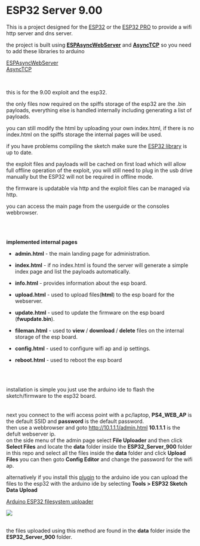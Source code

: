 # ESP32 Server 9.00

This is a project designed for the <a href=https://www.wemos.cc/en/latest/d32/d32.html>ESP32</a> or the <a href=https://www.wemos.cc/en/latest/d32/d32_pro.html>ESP32 PRO</a> to provide a wifi http server and dns server.

the project is built using <b><a href=https://github.com/me-no-dev/ESPAsyncWebServer>ESPAsyncWebServer</a></b> and <b><a href=https://github.com/me-no-dev/AsyncTCP>AsyncTCP</a></b> so you need to add these libraries to arduino

<a href=https://github.com/me-no-dev/ESPAsyncWebServer>ESPAsyncWebServer</a><br>
<a href=https://github.com/me-no-dev/AsyncTCP>AsyncTCP</a><br>

<br>

this is for the 9.00 exploit and the esp32.

the only files now required on the spiffs storage of the esp32 are the .bin payloads, everything else is handled internally including generating a list of payloads.

you can still modify the html by uploading your own index.html, if there is no index.html on the spiffs storage the internal pages will be used.

if you have problems compiling the sketch make sure the <a href=https://github.com/espressif/arduino-esp32>ESP32 library</a> is up to date.

the exploit files and payloads will be cached on first load which will allow full offline operation of the exploit, you will still need to plug in the usb drive manually but the ESP32 will not be required in offline mode.

the firmware is updatable via http and the exploit files can be managed via http.

you can access the main page from the userguide or the consoles webbrowser.



<br>
<br>


<b>implemented internal pages</b>

* <b>admin.html</b> - the main landing page for administration.

* <b>index.html</b> - if no index.html is found the server will generate a simple index page and list the payloads automatically.

* <b>info.html</b> - provides information about the esp board.

* <b>upload.html</b> - used to upload files(<b>html</b>) to the esp board for the webserver.

* <b>update.html</b> - used to update the firmware on the esp board (<b>fwupdate.bin</b>).

* <b>fileman.html</b> - used to <b>view</b> / <b>download</b> / <b>delete</b> files on the internal storage of the esp board.

* <b>config.html</b> - used to configure wifi ap and ip settings.

* <b>reboot.html</b> - used to reboot the esp board


<br><br>


installation is simple you just use the arduino ide to flash the sketch/firmware to the esp32 board.<br>
<br>
<br>
next you connect to the wifi access point with a pc/laptop, <b>PS4_WEB_AP</b> is the default SSID and <b>password</b> is the default password.<br>
then use a webbrowser and goto http://10.1.1.1/admin.html <b>10.1.1.1</b> is the defult webserver ip.<br>
on the side menu of the admin page select <b>File Uploader</b> and then click <b>Select Files</b> and locate the <b>data</b> folder inside the <b>ESP32_Server_900</b> folder in this repo and select all the files inside the <b>data</b> folder and click <b>Upload Files</b>
you can then goto <b>Config Editor</b> and change the password for the wifi ap.


alternatively if you install this <a href=https://github.com/me-no-dev/arduino-esp32fs-plugin/>plugin</a> to the arduino ide you can upload the files to the esp32 with the arduino ide by selecting <b>Tools > ESP32 Sketch Data Upload</b>

<a href=https://github.com/me-no-dev/arduino-esp32fs-plugin/>Arduino ESP32 filesystem uploader</a>

<img src=https://github.com/stooged/ESP32-Server-900/blob/main/Images/dataup.jpg><br><br>

the files uploaded using this method are found in the <b>data</b> folder inside the <b>ESP32_Server_900</b> folder.
